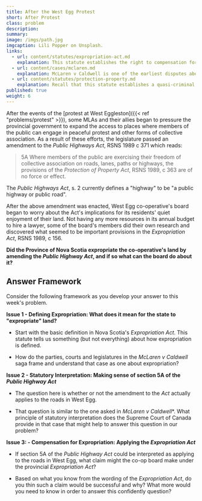 ```yaml
---
title: After the West Egg Protest
short: After Protest
class: problem
description: 
summary: 
image: /imgs/path.jpg
imgcaption: Lili Popper on Unsplash.
links:
  - url: content/statutes/expropriation-act.md
    explanation: This statute establishes the right to compensation for expropriation by a statutory authority, such as provincial legislature or municipal council.
  - url: content/cases/mclaren.md
    explanation: McLaren v Caldwell is one of the earliest disputes about the power of governments to take away sticks from a property owner's bundle of rights. What principle(s) of interpretation found in this case could help the co-op board to resolve its legal questions? 
  - url: content/statutes/protection-property.md
    explanation: Recall that this statute establishes a quasi-criminal cause of action in trespass.
published: true
weight: 6
---
```


After the events of the [protest at West Eggleston]({{< ref "problems/protest" >}}), some MLAs and their allies began to pressure the provincial government to expand the access to places where members of the public can engage in peaceful protest and other forms of collective association. As a result of these efforts, the legislature passed an amendment to the *Public Highways Act*, RSNS 1989 c 371 which reads:

> 5A Where members of the public are exercising their freedom of collective association on roads, lanes, paths or highways, the provisions of the *Protection of Property Act*, RSNS 1989, c 363 are of no force or effect. 

The *Public Highways Act*, s. 2 currently defines a "highway" to be "a public highway or public road". 

After the above amendment was enacted, West Egg co-operative's board began to worry about the Act's implications for its residents' quiet enjoyment of their land. Not having any more resources in its annual budget to hire a lawyer, some of the board's members did their own research and discovered what seemed to be important provisions in the *Expropriation Act*, RSNS 1989, c 156.

**Did the Province of Nova Scotia expropriate the co-operative's land by amending the *Public Highway Act*, and if so what can the board do about it?**

## Answer Framework

Consider the following framework as you develop your answer to this week's problem.

**Issue 1 - Defining Expropriation: What does it mean for the state to "expropriate" land?**

- Start with the basic definition in Nova Scotia's *Expropriation Act*. This statute tells us something (but not everything) about how expropriation is defined.

- How do the parties, courts and legislatures in the *McLaren v Caldwell* saga frame and understand that case as one about expropriation? 

**Issue 2 - Statutory Interpretation: Making sense of section 5A of the *Public Highway Act***

- The question here is whether or not the amendment to the *Act* actually applies to the roads in West Egg. 

- That question is similar to the one asked in *McLaren v Caldwell**. What principle of statutory interpretation does the Supreme Court of Canada provide in that case that might help to answer this question in our problem?

**Issue 3: - Compensation for Expropriation: Applying the *Expropriation Act***

- If section 5A of the *Public Highway Act* could be interpreted as applying to the roads in West Egg, what claim might the co-op board make under the provincial *Expropriation Act*?

- Based on what you know from the wording of the *Expropriation Act*, do you thin such a claim would be successful and why? What more would you need to know in order to answer this confidently question? 